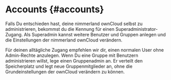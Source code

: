 

# Accounts {#accounts}

Falls Du entschieden hast, deine nimmerland ownCloud selbst zu administrieren, bekommst du die Kennung für einen Superadministrator-Zugang. Als Superadmin kannst weitere Benutzer und Gruppen anlegen und die Einstellungen der nimmerland ownCloud verändern. 

Für deinen alltägliche Zugang empfehlen wir dir, einen normalen User ohne Admin-Rechte anzulegen. Wenn Du eine Gruppe mit Benutzern administrieren willst, lege einen Gruppenadmin an. Er verteilt den Speicherplatz und legt neue Gruppenmitglieder an, ohne die Grundeinstellungen der ownCloud verändern zu können.
